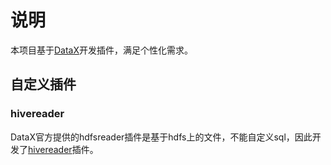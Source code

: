 # 说明

本项目基于[DataX](https://github.com/alibaba/DataX)开发插件，满足个性化需求。

## 自定义插件

### hivereader

DataX官方提供的hdfsreader插件是基于hdfs上的文件，不能自定义sql，因此开发了[hivereader](./hivereader)插件。

